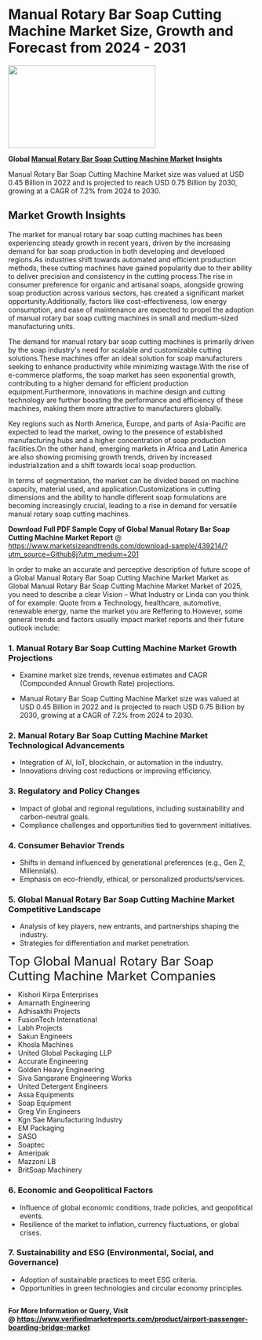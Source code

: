 <H1>Manual Rotary Bar Soap Cutting Machine Market Size, Growth and Forecast from 2024 - 2031</H1><img class="aligncenter size-medium wp-image-584254" src="https://thirdeyenews.in/wp-content/uploads/2024/09/Global-Market-Research-300x168.jpeg" alt="" width="300" height="168" /><p><strong>Global&nbsp;<a href="https://www.marketsizeandtrends.com/download-sample/439214/?utm_source=Github8j?utm_medium=201">Manual Rotary Bar Soap Cutting Machine Market</a> Insights</strong></p><p>Manual Rotary Bar Soap Cutting Machine Market size was valued at USD 0.45 Billion in 2022 and is projected to reach USD 0.75 Billion by 2030, growing at a CAGR of 7.2% from 2024 to 2030.</p><p><h2>Market Growth Insights</h2> <p>The market for manual rotary bar soap cutting machines has been experiencing steady growth in recent years, driven by the increasing demand for bar soap production in both developing and developed regions.As industries shift towards automated and efficient production methods, these cutting machines have gained popularity due to their ability to deliver precision and consistency in the cutting process.The rise in consumer preference for organic and artisanal soaps, alongside growing soap production across various sectors, has created a significant market opportunity.Additionally, factors like cost-effectiveness, low energy consumption, and ease of maintenance are expected to propel the adoption of manual rotary bar soap cutting machines in small and medium-sized manufacturing units.</p> <p>The demand for manual rotary bar soap cutting machines is primarily driven by the soap industry's need for scalable and customizable cutting solutions.These machines offer an ideal solution for soap manufacturers seeking to enhance productivity while minimizing wastage.With the rise of e-commerce platforms, the soap market has seen exponential growth, contributing to a higher demand for efficient production equipment.Furthermore, innovations in machine design and cutting technology are further boosting the performance and efficiency of these machines, making them more attractive to manufacturers globally.</p> <p>Key regions such as North America, Europe, and parts of Asia-Pacific are expected to lead the market, owing to the presence of established manufacturing hubs and a higher concentration of soap production facilities.On the other hand, emerging markets in Africa and Latin America are also showing promising growth trends, driven by increased industrialization and a shift towards local soap production.</p> <p>In terms of segmentation, the market can be divided based on machine capacity, material used, and application.Customizations in cutting dimensions and the ability to handle different soap formulations are becoming increasingly crucial, leading to a rise in demand for versatile manual rotary soap cutting machines.</p> <p><span class=""><strong>Download Full PDF Sample Copy of Global Manual Rotary Bar Soap Cutting Machine Market Report</strong> @ <a href="https://www.marketsizeandtrends.com/download-sample/439214/?utm_source=Github8j?utm_medium=201" target="_blank">https://www.marketsizeandtrends.com/download-sample/439214/?utm_source=Github8j?utm_medium=201</a></span></p><p>In order to make an accurate and perceptive description of future scope of a Global&nbsp;Manual Rotary Bar Soap Cutting Machine Market Market as Global&nbsp;Manual Rotary Bar Soap Cutting Machine Market Market of 2025, you need to describe a clear Vision &ndash; What Industry or Linda can you think of for example: Quote from a Technology, healthcare, automotive, renewable energy, name the market you are Reffering to.However, some general trends and factors usually impact market reports and their future outlook include:</p><h3>1.&nbsp;<strong>Manual Rotary Bar Soap Cutting Machine Market Growth Projections</strong></h3><ul><li>Examine market size trends, revenue estimates and CAGR (Compounded Annual Growth Rate) projections.</li><li><p>Manual Rotary Bar Soap Cutting Machine Market size was valued at USD 0.45 Billion in 2022 and is projected to reach USD 0.75 Billion by 2030, growing at a CAGR of 7.2% from 2024 to 2030.</p></li></ul><h3>2.&nbsp;<strong>Manual Rotary Bar Soap Cutting Machine Market Technological Advancements</strong></h3><ul><li>Integration of AI, IoT, blockchain, or automation in the industry.</li><li>Innovations driving cost reductions or improving efficiency.</li></ul><h3>3.&nbsp;<strong>Regulatory and Policy Changes</strong></h3><ul><li>Impact of global and regional regulations, including sustainability and carbon-neutral goals.</li><li>Compliance challenges and opportunities tied to government initiatives.</li></ul><h3>4.&nbsp;<strong>Consumer Behavior Trends</strong></h3><ul><li>Shifts in demand influenced by generational preferences (e.g., Gen Z, Millennials).</li><li>Emphasis on eco-friendly, ethical, or personalized products/services.</li></ul><h3>5.&nbsp;<strong>Global Manual Rotary Bar Soap Cutting Machine Market Competitive Landscape</strong></h3><ul><li>Analysis of key players, new entrants, and partnerships shaping the industry.</li><li>Strategies for differentiation and market penetration.</li></ul><p data-pm-slice="1 1 []"><span style="color: inherit; font-family: inherit; font-size: 25px;">Top Global Manual Rotary Bar Soap Cutting Machine Market Companies</span></p><div class="" data-test-id=""><p><li>Kishori Kirpa Enterprises</li><li> Amarnath Engineering</li><li> Adhisakthi Projects</li><li> FusionTech International</li><li> Labh Projects</li><li> Sakun Engineers</li><li> Khosla Machines</li><li> United Global Packaging LLP</li><li> Accurate Engineering</li><li> Golden Heavy Engineering</li><li> Siva Sangarane Engineering Works</li><li> United Detergent Engineers</li><li> Assa Equipments</li><li> Soap Equipment</li><li> Greg Vin Engineers</li><li> Kgn Sae Manufacturing Industry</li><li> EM Packaging</li><li> SASO</li><li> Soaptec</li><li> Ameripak</li><li> Mazzoni LB</li><li> BritSoap Machinery</li></p></div><h3>6.&nbsp;<strong>Economic and Geopolitical Factors</strong></h3><ul><li>Influence of global economic conditions, trade policies, and geopolitical events.</li><li>Resilience of the market to inflation, currency fluctuations, or global crises.</li></ul><h3>7.&nbsp;<strong>Sustainability and ESG (Environmental, Social, and Governance)</strong></h3><ul><li>Adoption of sustainable practices to meet ESG criteria.</li><li>Opportunities in green technologies and circular economy principles.</li></ul><h2><strong style="font-size: 14px;">For More Information or Query, Visit @&nbsp;</strong><a style="background-color: #ffffff; font-size: 14px;" href="https://www.marketsizeandtrends.com/report/manual-rotary-bar-soap-cutting-machine-market/" target="_blank">https://www.verifiedmarketreports.com/product/airport-passenger-boarding-bridge-market</a></h2>